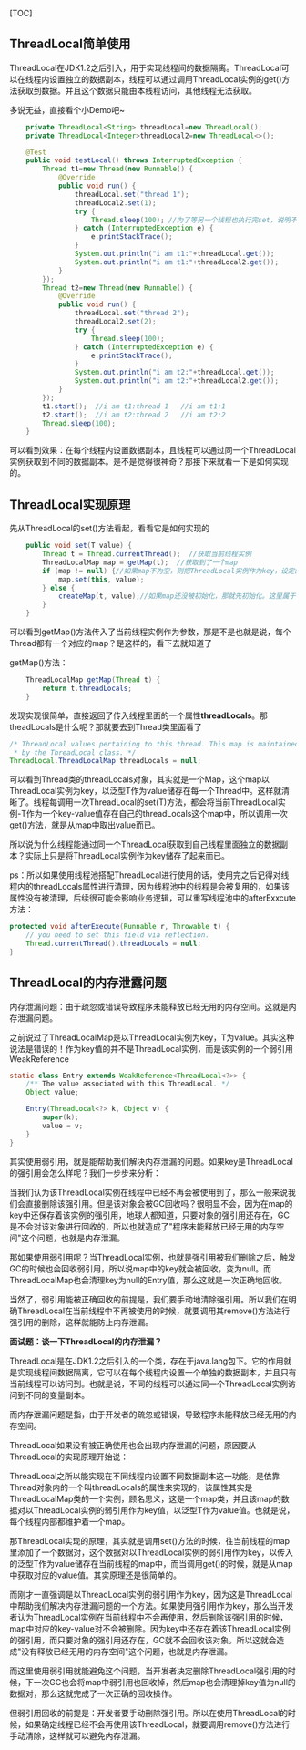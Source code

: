 [TOC]

## ThreadLocal简单使用

ThreadLocal在JDK1.2之后引入，用于实现线程间的数据隔离。ThreadLocal可以在线程内设置独立的数据副本，线程可以通过调用ThreadLocal实例的get()方法获取到数据。并且这个数据只能由本线程访问，其他线程无法获取。

多说无益，直接看个小Demo吧~

```java
    private ThreadLocal<String> threadLocal=new ThreadLocal();
    private ThreadLocal<Integer>threadLocal2=new ThreadLocal<>();

    @Test
    public void testLocal() throws InterruptedException {
        Thread t1=new Thread(new Runnable() {
            @Override
            public void run() {
                threadLocal.set("thread 1");
                threadLocal2.set(1);
                try {
                    Thread.sleep(100); //为了等另一个线程也执行完set，说明不是覆盖
                } catch (InterruptedException e) {
                    e.printStackTrace();
                }
                System.out.println("i am t1:"+threadLocal.get());
                System.out.println("i am t1:"+threadLocal2.get());
            }
        });
        Thread t2=new Thread(new Runnable() {
            @Override
            public void run() {
                threadLocal.set("thread 2");
                threadLocal2.set(2);
                try {
                    Thread.sleep(100);
                } catch (InterruptedException e) {
                    e.printStackTrace();
                }
                System.out.println("i am t2:"+threadLocal.get());
                System.out.println("i am t2:"+threadLocal2.get());
            }
        });
        t1.start();  //i am t1:thread 1   //i am t1:1
        t2.start();  //i am t2:thread 2   //i am t2:2
        Thread.sleep(100);
    }
```

可以看到效果：在每个线程内设置数据副本，且线程可以通过同一个ThreadLocal实例获取到不同的数据副本。是不是觉得很神奇？那接下来就看一下是如何实现的。

## ThreadLocal实现原理

先从ThreadLocal的set()方法看起，看看它是如何实现的

```java
    public void set(T value) {
        Thread t = Thread.currentThread();  //获取当前线程实例
        ThreadLocalMap map = getMap(t);  //获取到了一个map
        if (map != null) {//如果map不为空，则把ThreadLocal实例作为key，设定的值作为value，加入到map中
            map.set(this, value);
        } else {
            createMap(t, value);//如果map还没被初始化，那就先初始化。这里属于懒加载
        }
    }
```

可以看到getMap()方法传入了当前线程实例作为参数，那是不是也就是说，每个Thread都有一个对应的map？是这样的，看下去就知道了

getMap()方法：

```java
    ThreadLocalMap getMap(Thread t) {
        return t.threadLocals;
    }
```

发现实现很简单，直接返回了传入线程里面的一个属性**threadLocals**。那theadLocals是什么呢？那就要去到Thread类里面看了

```java
/* ThreadLocal values pertaining to this thread. This map is maintained
 * by the ThreadLocal class. */
ThreadLocal.ThreadLocalMap threadLocals = null;
```

可以看到Thread类的threadLocals对象，其实就是一个Map，这个map以ThreadLocal实例为key，以泛型T作为value储存在每一个Thread中。这样就清晰了。线程每调用一次ThreadLocal的set(T)方法，都会将当前ThreadLocal实例-T作为一个key-value值存在自己的threadLocals这个map中，所以调用一次get()方法，就是从map中取出value而已。

所以说为什么线程能通过同一个ThreadLocal获取到自己线程里面独立的数据副本？实际上只是将ThreadLocal实例作为key储存了起来而已。

ps：所以如果使用线程池搭配ThreadLocal进行使用的话，使用完之后记得对线程内的threadLocals属性进行清理，因为线程池中的线程是会被复用的，如果该属性没有被清理，后续很可能会影响业务逻辑，可以重写线程池中的afterExxcute方法：

```java
protected void afterExecute(Runnable r, Throwable t) { 
    // you need to set this field via reflection.
    Thread.currentThread().threadLocals = null;
}
```



## ThreadLocal的内存泄露问题

内存泄漏问题：由于疏忽或错误导致程序未能释放已经无用的内存空间。这就是内存泄漏问题。

之前说过了ThreadLocalMap是以ThreadLocal实例为key，T为value。其实这种说法是错误的！作为key值的并不是ThreadLocal实例，而是该实例的一个弱引用WeakReference

```java
static class Entry extends WeakReference<ThreadLocal<?>> {
    /** The value associated with this ThreadLocal. */
    Object value;

    Entry(ThreadLocal<?> k, Object v) {
        super(k);
        value = v;
    }
}
```

其实使用弱引用，就是能帮助我们解决内存泄漏的问题。如果key是ThreadLocal的强引用会怎么样呢？我们一步步来分析：

当我们认为该ThreadLocal实例在线程中已经不再会被使用到了，那么一般来说我们会直接删除该强引用。但是该对象会被GC回收吗？很明显不会，因为在map的key中还保存着该实例的强引用，地球人都知道，只要对象的强引用还存在，GC是不会对该对象进行回收的，所以也就造成了"程序未能释放已经无用的内存空间"这个问题，也就是内存泄漏。

那如果使用弱引用呢？当ThreadLocal实例，也就是强引用被我们删除之后，触发GC的时候也会回收弱引用，所以说map中的key就会被回收，变为null。而ThreadLocalMap也会清理key为null的Entry值，那么这就是一次正确地回收。

当然了，弱引用能被正确回收的前提是，我们要手动地清除强引用。所以我们在明确ThreadLocal在当前线程中不再被使用的时候，就要调用其remove()方法进行强引用的删除，这样就能防止内存泄漏。



**面试题：谈一下ThreadLocal的内存泄漏？**

ThreadLocal是在JDK1.2之后引入的一个类，存在于java.lang包下。它的作用就是实现线程间数据隔离，它可以在每个线程内设置一个单独的数据副本，并且只有当前线程可以访问到。也就是说，不同的线程可以通过同一个ThreadLocal实例访问到不同的变量副本。

而内存泄漏问题是指，由于开发者的疏忽或错误，导致程序未能释放已经无用的内存空间。

ThreadLocal如果没有被正确使用也会出现内存泄漏的问题，原因要从ThreadLocal的实现原理开始说：

ThreadLocal之所以能实现在不同线程内设置不同数据副本这一功能，是依靠Thread对象内的一个叫threadLocals的属性来实现的，该属性其实是ThreadLocalMap类的一个实例，顾名思义，这是一个map类，并且该map的数据对以ThreadLocal实例的弱引用作为key值，以泛型T作为value值。也就是说，每个线程内部都维护着一个map。

那ThreadLocal实现的原理，其实就是调用set()方法的时候，往当前线程的map里添加了一个数据对，这个数据对以ThreadLocal实例的弱引用作为key，以传入的泛型T作为value储存在当前线程的map中，而当调用get()的时候，就是从map中获取对应的value值。其实原理还是很简单的。

而刚才一直强调是以ThreadLocal实例的弱引用作为key，因为这是ThreadLocal中帮助我们解决内存泄漏问题的一个方法。如果使用强引用作为key，那么当开发者认为ThreadLocal实例在当前线程中不会再使用，然后删除该强引用的时候，map中对应的key-value对不会被删除。因为key中还存在着该ThreadLocal实例的强引用，而只要对象的强引用还存在，GC就不会回收该对象。所以这就会造成"没有释放已经无用的内存空间"这个问题，也就是内存泄漏。

而这里使用弱引用就能避免这个问题，当开发者决定删除ThreadLocal强引用的时候，下一次GC也会将map中弱引用也回收掉，然后map也会清理掉key值为null的数据对，那么这就完成了一次正确的回收操作。

但弱引用回收的前提是：开发者要手动删除强引用。所以在使用ThreadLocal的时候，如果确定线程已经不会再使用该ThreadLocal，就要调用remove()方法进行手动清除，这样就可以避免内存泄漏。

